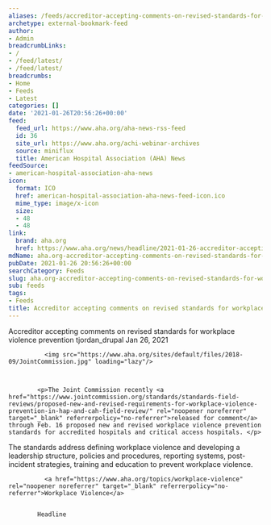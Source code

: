 ```yaml
---
aliases: /feeds/accreditor-accepting-comments-on-revised-standards-for-workplace-violence-prevention
archetype: external-bookmark-feed
author:
- Admin
breadcrumbLinks:
- /
- /feed/latest/
- /feed/latest/
breadcrumbs:
- Home
- Feeds
- Latest
categories: []
date: '2021-01-26T20:56:26+00:00'
feed:
  feed_url: https://www.aha.org/aha-news-rss-feed
  id: 36
  site_url: https://www.aha.org/achi-webinar-archives
  source: miniflux
  title: American Hospital Association (AHA) News
feedSource:
- american-hospital-association-aha-news
icon:
  format: ICO
  href: american-hospital-association-aha-news-feed-icon.ico
  mime_type: image/x-icon
  size:
  - 48
  - 48
link:
  brand: aha.org
  href: https://www.aha.org/news/headline/2021-01-26-accreditor-accepting-comments-revised-standards-workplace-violence
mdName: aha.org-accreditor-accepting-comments-on-revised-standards-for-workplace-violence-prevention
pubDate: 2021-01-26 20:56:26+00:00
searchCategory: Feeds
slug: aha.org-accreditor-accepting-comments-on-revised-standards-for-workplace-violence-prevention
sub: feeds
tags:
- Feeds
title: Accreditor accepting comments on revised standards for workplace violence prevention
---
```


Accreditor accepting comments on revised standards for workplace violence prevention 
tjordan_drupal
Jan 26, 2021

              <img src="https://www.aha.org/sites/default/files/2018-09/JointCommission.jpg" loading="lazy"/>
      
  
      
            <p>The Joint Commission recently <a href="https://www.jointcommission.org/standards/standards-field-reviews/proposed-new-and-revised-requirements-for-workplace-violence-prevention-in-hap-and-cah-field-review/" rel="noopener noreferrer" target="_blank" referrerpolicy="no-referrer">released for comment</a> through Feb. 16 proposed new and revised workplace violence prevention standards for accredited hospitals and critical access hospitals. </p>

<p>The standards address defining workplace violence and developing a leadership structure, policies and procedures, reporting systems, post-incident strategies, training and education to prevent workplace violence.</p>

      
      
              <a href="https://www.aha.org/topics/workplace-violence" rel="noopener noreferrer" target="_blank" referrerpolicy="no-referrer">Workplace Violence</a>
          
  
            Headline